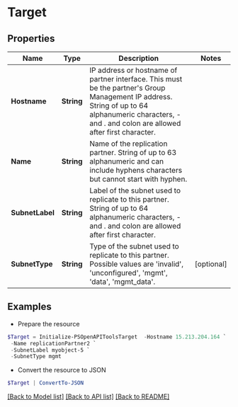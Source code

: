 # Target
## Properties

Name | Type | Description | Notes
------------ | ------------- | ------------- | -------------
**Hostname** | **String** | IP address or hostname of partner interface. This must be the partner&#39;s Group Management IP address. String of up to 64 alphanumeric characters, - and . and colon are allowed after first character. | 
**Name** | **String** | Name of the replication partner. String of up to 63 alphanumeric and can include hyphens characters but cannot start with hyphen. | 
**SubnetLabel** | **String** | Label of the subnet used to replicate to this partner. String of up to 64 alphanumeric characters, - and . and colon are allowed after first character. | 
**SubnetType** | **String** | Type of the subnet used to replicate to this partner. Possible values are &#39;invalid&#39;, &#39;unconfigured&#39;, &#39;mgmt&#39;, &#39;data&#39;, &#39;mgmt_data&#39;. | [optional] 

## Examples

- Prepare the resource
```powershell
$Target = Initialize-PSOpenAPIToolsTarget  -Hostname 15.213.204.164 `
 -Name replicationPartner2 `
 -SubnetLabel myobject-5 `
 -SubnetType mgmt
```

- Convert the resource to JSON
```powershell
$Target | ConvertTo-JSON
```

[[Back to Model list]](../README.md#documentation-for-models) [[Back to API list]](../README.md#documentation-for-api-endpoints) [[Back to README]](../README.md)

